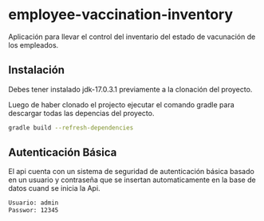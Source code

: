 # employee-vaccination-inventory
Aplicación para llevar el control del inventario del estado de vacunación de los empleados.

## Instalación

Debes tener instalado jdk-17.0.3.1 previamente a la clonación del proyecto.

Luego de haber clonado el projecto ejecutar el comando gradle para descargar todas las depencias del proyecto.
```bash
gradle build --refresh-dependencies
```


## Autenticación Básica

El api cuenta con un sistema de seguridad de autenticación básica basado en un usuario y contraseña que se insertan automaticamente en la base de datos cuand se inicia la Api.
```bash
Usuario: admin
Passwor: 12345
```
